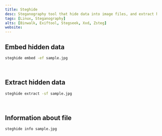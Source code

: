 ```yaml
---
title: Steghide
desc: Steganography tool that hide data into image files, and extract hidden data from files.
tags: [Linux, Steganography]
alts: [Binwalk, Exiftool, Stegseek, Xxd, Zsteg]
website:
---
```


## Embed hidden data

```sh
steghide embed -ef sample.jpg
```

<br />

## Extract hidden data

```sh
steghide extract -sf sample.jpg
```

<br />

## Information about file

```sh
steghide info sample.jpg
```
